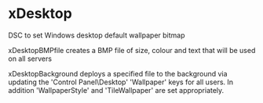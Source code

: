 # xDesktop
DSC to set Windows desktop default wallpaper bitmap


xDesktopBMPfile 
   creates a BMP file of size, colour and text that will be used on all servers

xDesktopBackground 
   deploys a specified file to the background via updating the 'Control Panel\Desktop' 'Wallpaper' keys for all users. In addition 'WallpaperStyle' and 'TileWallpaper' are set appropriately.

